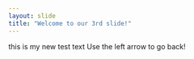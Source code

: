```yaml
---
layout: slide
title: "Welcome to our 3rd slide!"
---
```

this is my new test text
Use the left arrow to go back!
